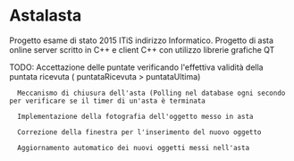 # Astalasta
Progetto esame di stato 2015 ITiS indirizzo Informatico. Progetto di asta online server scritto in C++ e client C++ con utilizzo librerie grafiche QT

TODO: 
      Accettazione delle puntate verificando l'effettiva validità della puntata ricevuta ( puntataRicevuta > puntataUltima)
     
      Meccanismo di chiusura dell'asta (Polling nel database ogni secondo per verificare se il timer di un'asta è terminata

      Implementazione della fotografia dell'oggetto messo in asta
      
      Correzione della finestra per l'inserimento del nuovo oggetto
      
      Aggiornamento automatico dei nuovi oggetti messi nell'asta
